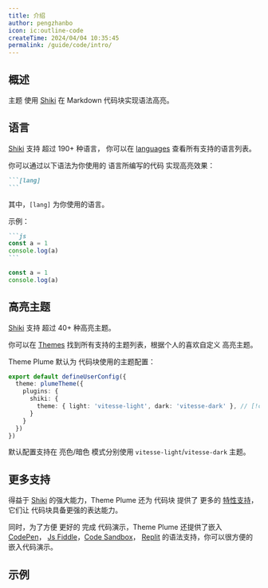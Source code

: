 ```yaml
---
title: 介绍
author: pengzhanbo
icon: ic:outline-code
createTime: 2024/04/04 10:35:45
permalink: /guide/code/intro/
---
```


## 概述

主题 使用 [Shiki](https://github.com/shikijs/shiki) 在 Markdown 代码块实现语法高亮。

## 语言

[Shiki](https://github.com/shikijs/shiki) 支持 超过 190+ 种语言，
你可以在 [languages](https://shiki.style/languages) 查看所有支持的语言列表。

你可以通过以下语法为你使用的 语言所编写的代码 实现高亮效果：

````md
```[lang]
```
````

其中，`[lang]` 为你使用的语言。

示例：

````md
```js
const a = 1
console.log(a)
```
````

```js
const a = 1
console.log(a)
```

## 高亮主题

[Shiki](https://github.com/shikijs/shiki) 支持 超过 40+ 种高亮主题。

你可以在 [Themes](https://shiki.style/themes) 找到所有支持的主题列表，根据个人的喜欢自定义
高亮主题。

Theme Plume 默认为 代码块使用的主题配置：

```ts
export default defineUserConfig({
  theme: plumeTheme({
    plugins: {
      shiki: {
        theme: { light: 'vitesse-light', dark: 'vitesse-dark' }, // [!code highlight]
      }
    }
  })
})
```

默认配置支持在 亮色/暗色 模式分别使用 `vitesse-light`/`vitesse-dark` 主题。

## 更多支持

得益于 [Shiki](https://github.com/shikijs/shiki) 的强大能力，Theme Plume 还为 代码块
提供了 更多的 [特性支持](/guide/code/features/)，它们让 代码块具备更强的表达能力。

同时，为了方便 更好的 完成 代码演示，Theme Plume 还提供了嵌入 [CodePen](/guide/code/code-pen/)，
[Js Fiddle](/guide/code/jsfiddle/)，[Code Sandbox](/guide/code/code-sandbox/)，
[Replit](/guide/code/replit/) 的语法支持，你可以很方便的嵌入代码演示。

## 示例

<!-- @include: ../../snippet/code-block.snippet.md -->
